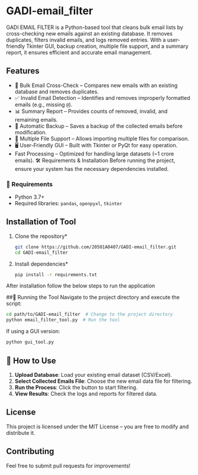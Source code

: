 # GADI-email_filter
GADI EMAIL FILTER is a Python-based tool that cleans bulk email lists by cross-checking new emails against an existing database. It removes duplicates, filters invalid emails, and logs removed entries. With a user-friendly Tkinter GUI, backup creation, multiple file support, and a summary report, it ensures efficient and accurate email management.

## Features

- 📂 Bulk Email Cross-Check – Compares new emails with an existing database and removes duplicates.
- ✅ Invalid Email Detection – Identifies and removes improperly formatted emails (e.g., missing `@`).
- 📊 Summary Report – Provides counts of removed, invalid, and remaining emails.
- 💾 Automatic Backup – Saves a backup of the collected emails before modification.
- 🔄 Multiple File Support – Allows importing multiple files for comparison.
- 🖥 User-Friendly GUI – Built with Tkinter or PyQt for easy operation.
- Fast Processing – Optimized for handling large datasets (~1 crore emails).
🛠️ Requirements & Installation
Before running the project, ensure your system has the necessary dependencies installed.

### 📌 Requirements
- Python 3.7+
- Required libraries: `pandas`, `openpyxl`, `tkinter`

## Installation of Tool

1. Clone the repository*
   ```sh
   git clone https://github.com/20501A0407/GADI-email_filter.git
   cd GADI-email_filter
   ```
2. Install dependencies*
   ```sh
   pip install -r requirements.txt
   ```

After installation follow the below steps to run the application

##🔧 Running the Tool
Navigate to the project directory and execute the script:

```sh
cd path/to/GADI-email_filter  # Change to the project directory
python email_filter_tool.py  # Run the tool
```

If using a GUI version:

```sh
python gui_tool.py
```

## 📂 How to Use
1. **Upload Database**: Load your existing email dataset (CSV/Excel).
2. **Select Collected Emails File**: Choose the new email data file for filtering.
3. **Run the Process**: Click the button to start filtering.
4. **View Results**: Check the logs and reports for filtered data.

## License

This project is licensed under the MIT License – you are free to modify and distribute it.

## Contributing

Feel free to submit pull requests for improvements!


